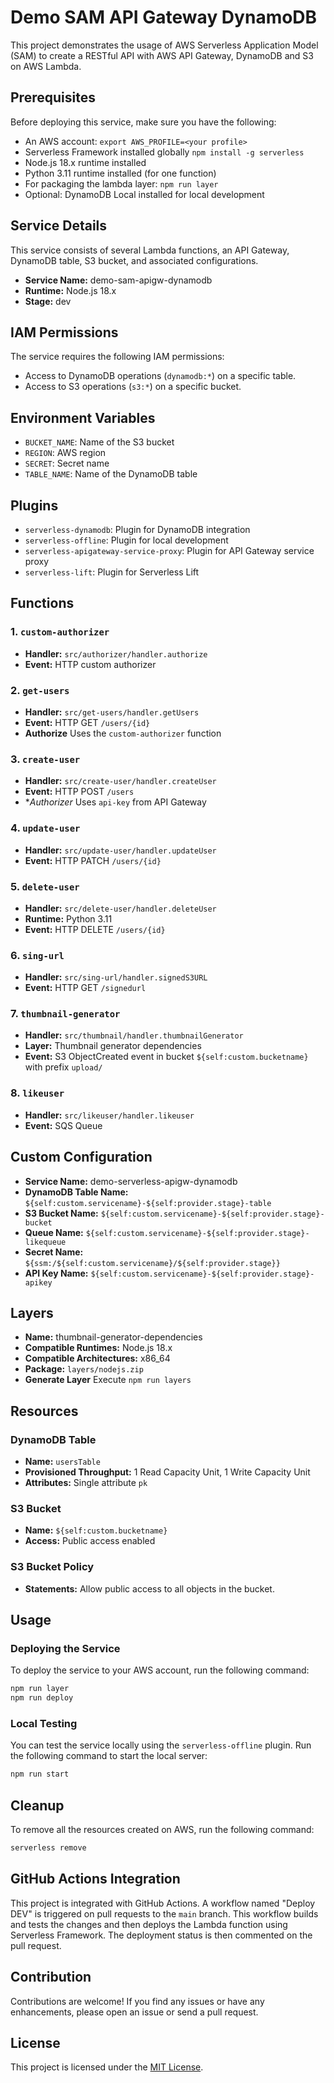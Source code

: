 # Demo SAM API Gateway DynamoDB

This project demonstrates the usage of AWS Serverless Application Model (SAM) to create a RESTful API with AWS API Gateway, DynamoDB and S3 on AWS Lambda.

## Prerequisites

Before deploying this service, make sure you have the following:
- An AWS account: `export AWS_PROFILE=<your profile>`
- Serverless Framework installed globally `npm install -g serverless`
- Node.js 18.x runtime installed
- Python 3.11 runtime installed (for one function)
- For packaging the lambda layer: `npm run layer`
- Optional: DynamoDB Local installed for local development

## Service Details

This service consists of several Lambda functions, an API Gateway, DynamoDB table, S3 bucket, and associated configurations.

- **Service Name:** demo-sam-apigw-dynamodb
- **Runtime:** Node.js 18.x
- **Stage:** dev

## IAM Permissions

The service requires the following IAM permissions:

- Access to DynamoDB operations (`dynamodb:*`) on a specific table.
- Access to S3 operations (`s3:*`) on a specific bucket.

## Environment Variables

- `BUCKET_NAME`: Name of the S3 bucket
- `REGION`: AWS region
- `SECRET`: Secret name
- `TABLE_NAME`: Name of the DynamoDB table

## Plugins

- `serverless-dynamodb`: Plugin for DynamoDB integration
- `serverless-offline`: Plugin for local development
- `serverless-apigateway-service-proxy`: Plugin for API Gateway service proxy
- `serverless-lift`: Plugin for Serverless Lift

## Functions

### 1. `custom-authorizer`

- **Handler:** `src/authorizer/handler.authorize`
- **Event:** HTTP custom authorizer

### 2. `get-users`

- **Handler:** `src/get-users/handler.getUsers`
- **Event:** HTTP GET `/users/{id}`
- **Authorize** Uses the `custom-authorizer` function

### 3. `create-user`

- **Handler:** `src/create-user/handler.createUser`
- **Event:** HTTP POST `/users`
- **Authorizer* Uses `api-key` from API Gateway

### 4. `update-user`

- **Handler:** `src/update-user/handler.updateUser`
- **Event:** HTTP PATCH `/users/{id}`

### 5. `delete-user`

- **Handler:** `src/delete-user/handler.deleteUser`
- **Runtime:** Python 3.11
- **Event:** HTTP DELETE `/users/{id}`

### 6. `sing-url`

- **Handler:** `src/sing-url/handler.signedS3URL`
- **Event:** HTTP GET `/signedurl`

### 7. `thumbnail-generator`

- **Handler:** `src/thumbnail/handler.thumbnailGenerator`
- **Layer:** Thumbnail generator dependencies
- **Event:** S3 ObjectCreated event in bucket `${self:custom.bucketname}` with prefix `upload/`

### 8. `likeuser`

- **Handler:** `src/likeuser/handler.likeuser`
- **Event:** SQS Queue

## Custom Configuration

- **Service Name:** demo-serverless-apigw-dynamodb
- **DynamoDB Table Name:** `${self:custom.servicename}-${self:provider.stage}-table`
- **S3 Bucket Name:** `${self:custom.servicename}-${self:provider.stage}-bucket`
- **Queue Name:** `${self:custom.servicename}-${self:provider.stage}-likequeue`
- **Secret Name:** `${ssm:/${self:custom.servicename}/${self:provider.stage}}`
- **API Key Name:** `${self:custom.servicename}-${self:provider.stage}-apikey`


## Layers

- **Name:** thumbnail-generator-dependencies
- **Compatible Runtimes:** Node.js 18.x
- **Compatible Architectures:** x86_64
- **Package:** `layers/nodejs.zip`
- **Generate Layer** Execute `npm run layers`

## Resources

### DynamoDB Table

- **Name:** `usersTable`
- **Provisioned Throughput:** 1 Read Capacity Unit, 1 Write Capacity Unit
- **Attributes:** Single attribute `pk`

### S3 Bucket

- **Name:** `${self:custom.bucketname}`
- **Access:** Public access enabled

### S3 Bucket Policy

- **Statements:** Allow public access to all objects in the bucket.

## Usage

### Deploying the Service

To deploy the service to your AWS account, run the following command:

```bash
npm run layer
npm run deploy
```

### Local Testing

You can test the service locally using the `serverless-offline` plugin. Run the following command to start the local server:

```bash
npm run start
```

## Cleanup

To remove all the resources created on AWS, run the following command:

```bash
serverless remove
```

## GitHub Actions Integration

This project is integrated with GitHub Actions. A workflow named "Deploy DEV" is triggered on pull requests to the `main` branch. This workflow builds and tests the changes and then deploys the Lambda function using Serverless Framework. The deployment status is then commented on the pull request.

## Contribution

Contributions are welcome! If you find any issues or have any enhancements, please open an issue or send a pull request.

## License

This project is licensed under the [MIT License](https://opensource.org/licenses/MIT).


